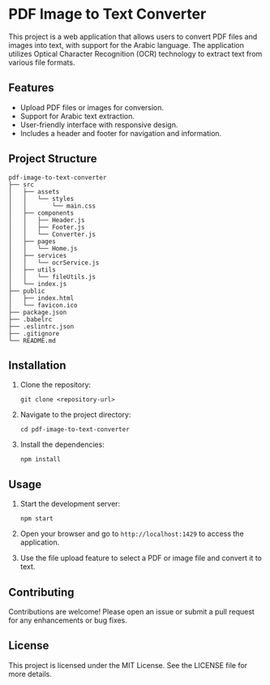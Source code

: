 # PDF Image to Text Converter

This project is a web application that allows users to convert PDF files and images into text, with support for the Arabic language. The application utilizes Optical Character Recognition (OCR) technology to extract text from various file formats.

## Features

- Upload PDF files or images for conversion.
- Support for Arabic text extraction.
- User-friendly interface with responsive design.
- Includes a header and footer for navigation and information.

## Project Structure

```
pdf-image-to-text-converter
├── src
│   ├── assets
│   │   └── styles
│   │       └── main.css
│   ├── components
│   │   ├── Header.js
│   │   ├── Footer.js
│   │   └── Converter.js
│   ├── pages
│   │   └── Home.js
│   ├── services
│   │   └── ocrService.js
│   ├── utils
│   │   └── fileUtils.js
│   └── index.js
├── public
│   ├── index.html
│   └── favicon.ico
├── package.json
├── .babelrc
├── .eslintrc.json
├── .gitignore
└── README.md
```

## Installation

1. Clone the repository:
   ```
   git clone <repository-url>
   ```

2. Navigate to the project directory:
   ```
   cd pdf-image-to-text-converter
   ```

3. Install the dependencies:
   ```
   npm install
   ```

## Usage

1. Start the development server:
   ```
   npm start
   ```

2. Open your browser and go to `http://localhost:1429` to access the application.

3. Use the file upload feature to select a PDF or image file and convert it to text.

## Contributing

Contributions are welcome! Please open an issue or submit a pull request for any enhancements or bug fixes.

## License

This project is licensed under the MIT License. See the LICENSE file for more details.